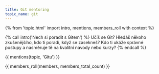 ```yaml
---
title: Git mentoring
topic_name: git
---
```

{% from 'topic.html' import intro, mentions, members_roll with context %}

{% call intro('Nech si poradit s Gitem') %}
  Učíš se Git? Hledáš někoho zkušenějšího, kdo ti poradí, když se zasekneš? Kdo ti ukáže správné postupy a nasměruje tě na kvalitní návody nebo kurzy?
{% endcall %}

{{ mentions(topic, 'Gitu') }}

{{ members_roll(members, members_total_count) }}
